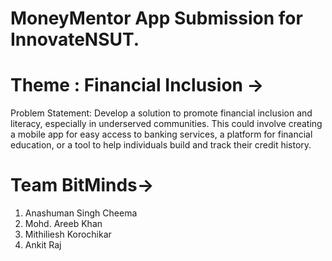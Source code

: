 # MoneyMentor App Submission for InnovateNSUT.

# Theme : Financial Inclusion ->
Problem Statement: Develop a solution to promote financial inclusion and literacy,
especially in underserved communities. This could involve creating a mobile app for easy
access to banking services, a platform for financial education, or a tool to help individuals
build and track their credit history.

# Team BitMinds->
1. Anashuman Singh Cheema
2. Mohd. Areeb Khan
3. Mithiliesh Korochikar
4. Ankit Raj
